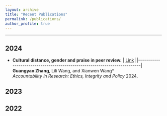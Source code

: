 ```yaml
---
layout: archive
title: "Recent Publications"
permalink: /publications/
author_profile: true
---
```


---
## 2024
- **Cultural distance, gender and praise in peer review.** | [Link](https://www.tandfonline.com/doi/full/10.1080/08989621.2024.2409310) ||---------------------------------------------------------------------------|<br>
**Guangyao Zhang**, Lili Wang, and Xianwen Wang* <br>
<i>Accountability in Research: Ethics, Integrity and Policy</i> 2024.  

## 2023

## 2022
